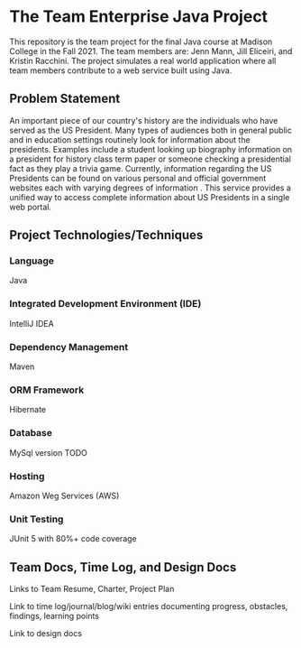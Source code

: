 # The Team Enterprise Java Project

This repository is the team project for the final Java course at Madison College in the Fall 2021. The team members are: Jenn Mann, Jill Eliceiri, and Kristin Racchini. The project simulates a real world application where all team members contribute to a web service built using Java.
## Problem Statement
An important piece of our country's history are the individuals who have served as the US President. Many types of audiences both in general public and in education settings routinely look for information about the presidents. Examples include a student looking up biography information on a president for history class term paper or someone checking a presidential fact as they play a trivia game.  Currently, information regarding the US Presidents can be found on various personal and official government websites each with varying degrees of information . This service provides a unified way to access complete information about US Presidents in a single web portal.  

## Project Technologies/Techniques

### Language
Java

### Integrated Development Environment (IDE)
IntelliJ IDEA

### Dependency Management
Maven

### ORM Framework
Hibernate

### Database
MySql version TODO

### Hosting
Amazon Weg Services (AWS)

### Unit Testing
JUnit 5 with 80%+ code coverage


## Team Docs, Time Log, and Design Docs
Links to Team Resume, Charter, Project Plan

Link to time log/journal/blog/wiki entries documenting progress, obstacles, findings, learning points

Link to design docs